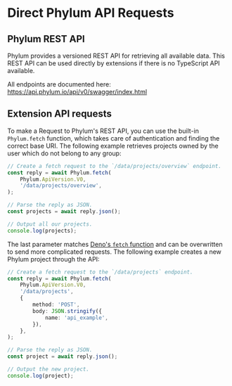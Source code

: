# Direct Phylum API Requests

## Phylum REST API

Phylum provides a versioned REST API for retrieving all available data. This
REST API can be used directly by extensions if there is no TypeScript API
available.

All endpoints are documented here:
<https://api.phylum.io/api/v0/swagger/index.html>

## Extension API requests

To make a Request to Phylum's REST API, you can use the built-in `Phylum.fetch`
function, which takes care of authentication and finding the correct base URI.
The following example retrieves projects owned by the user which do not belong
to any group:

```ts
// Create a fetch request to the `/data/projects/overview` endpoint.
const reply = await Phylum.fetch(
    Phylum.ApiVersion.V0,
    '/data/projects/overview',
);

// Parse the reply as JSON.
const projects = await reply.json();

// Output all our projects.
console.log(projects);
```

The last parameter matches [Deno's `fetch` function] and can be overwritten to
send more complicated requests. The following example creates a new Phylum
project through the API:

[Deno's `fetch` function]: https://deno.land/api@latest?s=fetch

```ts
// Create a fetch request to the `/data/projects` endpoint.
const reply = await Phylum.fetch(
    Phylum.ApiVersion.V0,
    '/data/projects',
    {
        method: 'POST',
        body: JSON.stringify({
            name: 'api_example',
        }),
    },
);

// Parse the reply as JSON.
const project = await reply.json();

// Output the new project.
console.log(project);
```
